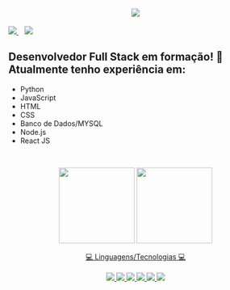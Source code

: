 <h1 align="center">
<img src="https://readme-typing-svg.herokuapp.com/?font=Righteous&size=35&center=true&vCenter=true&width=500&height=70&duration=4000&lines=olá!+👋;+me+chamo+Marcos!;" />
</h1>

<a href="https://www.linkedin.com/in/marcosmarquess">
    <img src="https://img.shields.io/badge/linkedin-%230077B5.svg?&style=for-the-badge&logo=linkedin&logoColor=white" target="_blank">
  </a>&nbsp;&nbsp;
 <a href="mailto:marcosvm1000@gmail.com">
    <img src="https://img.shields.io/badge/Gmail-D14836?style=for-the-badge&logo=gmail&logoColor=white" target="_blank"></a>&nbsp;&nbsp;

## Desenvolvedor Full Stack em formação! 🚧 Atualmente tenho experiência em: 
- Python
- JavaScript
- HTML
- CSS
- Banco de Dados/MYSQL
- Node.js
- React JS
  
<br>
<p align='center'>
  <a href="#"><img height="150em" src="https://github-readme-stats.vercel.app/api?username=MarcosvvMarques&show_icons=true&theme=tokyonight&include_all_commits=true&count_private=true"></a>
  <a href="#"><img height="150em" src="https://github-readme-stats.vercel.app/api/top-langs/?username=MarcosvvMarques&layout=compact&langs_count=7&theme=react"/> 
</p>

<p align='center'>
  💻 Linguagens/Tecnologias 💻<br/><br/>
  <img src="https://img.shields.io/badge/HTML5-E34F26?style=for-the-badge&logo=html5&logoColor=white" />
   <img src="https://img.shields.io/badge/CSS3-1572B6?style=for-the-badge&logo=css3&logoColor=white" />
   <img src="https://img.shields.io/badge/JavaScript-323330?style=for-the-badge&logo=javascript&logoColor=F7DF1E" />
   <img src="https://img.shields.io/badge/Python-FFD43B?style=for-the-badge&logo=python&logoColor=blue" />
    <img src="https://img.shields.io/badge/Git-F05032?style=for-the-badge&logo=git&logoColor=white" />
    <img src="https://img.shields.io/badge/MySQL-005C84?style=for-the-badge&logo=mysql&logoColor=white" />
   </p>

  
   
  



